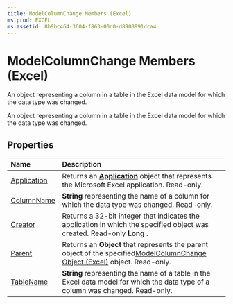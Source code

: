 ```yaml
---
title: ModelColumnChange Members (Excel)
ms.prod: EXCEL
ms.assetid: 8b9bc464-3604-f863-00d0-d8908991dca4
---
```



# ModelColumnChange Members (Excel)
An object representing a column in a table in the Excel data model for which the data type was changed. 

An object representing a column in a table in the Excel data model for which the data type was changed. 


## Properties



|**Name**|**Description**|
|:-----|:-----|
|[Application](modelcolumnchange-application-property-excel.md)|Returns an  **[Application](application-object-excel.md)** object that represents the Microsoft Excel application. Read-only.|
|[ColumnName](modelcolumnchange-columnname-property-excel.md)| **String** representing the name of a column for which the data type was changed. Read-only.|
|[Creator](modelcolumnchange-creator-property-excel.md)|Returns a 32-bit integer that indicates the application in which the specified object was created. Read-only  **Long** .|
|[Parent](modelcolumnchange-parent-property-excel.md)|Returns an  **Object** that represents the parent object of the specified[ModelColumnChange Object (Excel)](modelcolumnchange-object-excel.md) object. Read-only.|
|[TableName](modelcolumnchange-tablename-property-excel.md)| **String** representing the name of a table in the Excel data model for which the data type of a column was changed. Read-only.|


